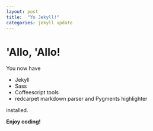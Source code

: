 ```yaml
---
layout: post
title:  "Yo Jekyll!"
categories: jekyll update
---
```


# 'Allo, 'Allo!

You now have

- Jekyll
- Sass
- Coffeescript tools
- redcarpet markdown parser and Pygments highlighter

installed.

**Enjoy coding!**

